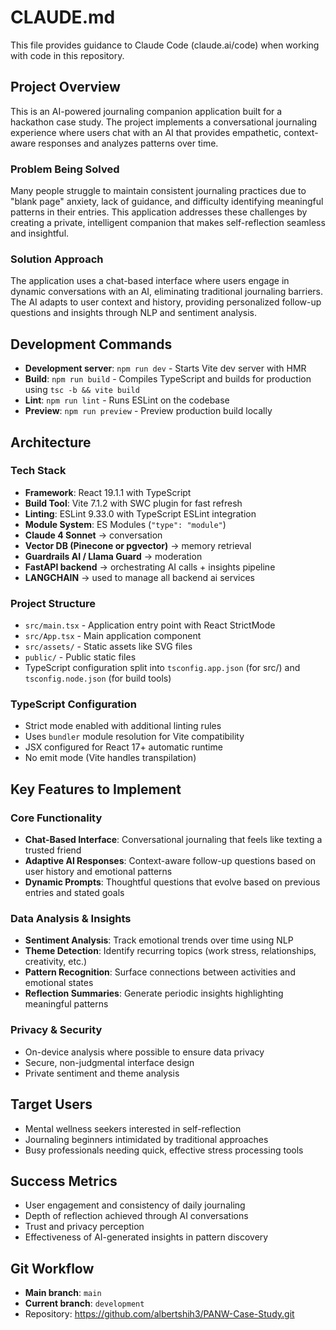 # CLAUDE.md

This file provides guidance to Claude Code (claude.ai/code) when working with code in this repository.

## Project Overview

This is an AI-powered journaling companion application built for a hackathon case study. The project implements a conversational journaling experience where users chat with an AI that provides empathetic, context-aware responses and analyzes patterns over time.

### Problem Being Solved
Many people struggle to maintain consistent journaling practices due to "blank page" anxiety, lack of guidance, and difficulty identifying meaningful patterns in their entries. This application addresses these challenges by creating a private, intelligent companion that makes self-reflection seamless and insightful.

### Solution Approach
The application uses a chat-based interface where users engage in dynamic conversations with an AI, eliminating traditional journaling barriers. The AI adapts to user context and history, providing personalized follow-up questions and insights through NLP and sentiment analysis.

## Development Commands

- **Development server**: `npm run dev` - Starts Vite dev server with HMR
- **Build**: `npm run build` - Compiles TypeScript and builds for production using `tsc -b && vite build`
- **Lint**: `npm run lint` - Runs ESLint on the codebase
- **Preview**: `npm run preview` - Preview production build locally

## Architecture

### Tech Stack
- **Framework**: React 19.1.1 with TypeScript
- **Build Tool**: Vite 7.1.2 with SWC plugin for fast refresh
- **Linting**: ESLint 9.33.0 with TypeScript ESLint integration
- **Module System**: ES Modules (`"type": "module"`)
- **Claude 4 Sonnet** → conversation  
- **Vector DB (Pinecone or pgvector)** → memory retrieval  
- **Guardrails AI / Llama Guard** → moderation  
- **FastAPI backend** → orchestrating AI calls + insights pipeline  
- **LANGCHAIN** -> used to manage all backend ai services

### Project Structure
- `src/main.tsx` - Application entry point with React StrictMode
- `src/App.tsx` - Main application component
- `src/assets/` - Static assets like SVG files
- `public/` - Public static files
- TypeScript configuration split into `tsconfig.app.json` (for src/) and `tsconfig.node.json` (for build tools)

### TypeScript Configuration
- Strict mode enabled with additional linting rules
- Uses `bundler` module resolution for Vite compatibility
- JSX configured for React 17+ automatic runtime
- No emit mode (Vite handles transpilation)

## Key Features to Implement

### Core Functionality
- **Chat-Based Interface**: Conversational journaling that feels like texting a trusted friend
- **Adaptive AI Responses**: Context-aware follow-up questions based on user history and emotional patterns
- **Dynamic Prompts**: Thoughtful questions that evolve based on previous entries and stated goals

### Data Analysis & Insights
- **Sentiment Analysis**: Track emotional trends over time using NLP
- **Theme Detection**: Identify recurring topics (work stress, relationships, creativity, etc.)
- **Pattern Recognition**: Surface connections between activities and emotional states
- **Reflection Summaries**: Generate periodic insights highlighting meaningful patterns

### Privacy & Security
- On-device analysis where possible to ensure data privacy
- Secure, non-judgmental interface design
- Private sentiment and theme analysis

## Target Users
- Mental wellness seekers interested in self-reflection
- Journaling beginners intimidated by traditional approaches
- Busy professionals needing quick, effective stress processing tools

## Success Metrics
- User engagement and consistency of daily journaling
- Depth of reflection achieved through AI conversations
- Trust and privacy perception
- Effectiveness of AI-generated insights in pattern discovery

## Git Workflow

- **Main branch**: `main` 
- **Current branch**: `development`
- Repository: https://github.com/albertshih3/PANW-Case-Study.git